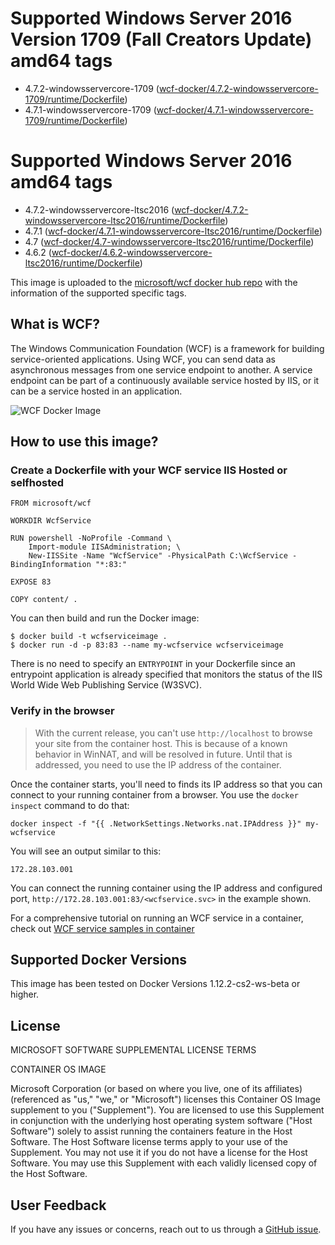 # Supported Windows Server 2016 Version 1709 (Fall Creators Update) amd64 tags

* 4.7.2-windowsservercore-1709 ([wcf-docker/4.7.2-windowsservercore-1709/runtime/Dockerfile](https://github.com/Microsoft/wcf-docker/blob/master/4.7.2-windowsservercore-1709/runtime/Dockerfile))
* 4.7.1-windowsservercore-1709 ([wcf-docker/4.7.1-windowsservercore-1709/runtime/Dockerfile](https://github.com/Microsoft/wcf-docker/blob/master/4.7.1-windowsservercore-1709/runtime/Dockerfile))

# Supported Windows Server 2016 amd64 tags

* 4.7.2-windowsservercore-ltsc2016 ([wcf-docker/4.7.2-windowsservercore-ltsc2016/runtime/Dockerfile](https://github.com/Microsoft/wcf-docker/blob/master/4.7.2-windowsservercore-ltsc2016/runtime/Dockerfile))
* 4.7.1 ([wcf-docker/4.7.1-windowsservercore-ltsc2016/runtime/Dockerfile](https://github.com/Microsoft/wcf-docker/blob/master/4.7.1-windowsservercore-ltsc2016/runtime/Dockerfile))
* 4.7 ([wcf-docker/4.7-windowsservercore-ltsc2016/runtime/Dockerfile](https://github.com/Microsoft/wcf-docker/blob/master/4.7-windowsservercore-ltsc2016/runtime/Dockerfile))
* 4.6.2 ([wcf-docker/4.6.2-windowsservercore-ltsc2016/runtime/Dockerfile](https://github.com/Microsoft/wcf-docker/blob/master/4.6.2-windowsservercore-ltsc2016/runtime/Dockerfile))

This image is uploaded to the [microsoft/wcf docker hub repo](https://hub.docker.com/r/microsoft/wcf/) with the information of the supported specific tags.

## What is WCF?
The Windows Communication Foundation (WCF) is  a framework for building service-oriented applications. Using WCF, you can send data as asynchronous messages from one service endpoint to another. A service endpoint can be part of a continuously available service hosted by IIS, or it can be a service hosted in an application.

![WCF Docker Image](https://avatars2.githubusercontent.com/u/6154722?v=3&s=200)

## How to use this image?
### Create a Dockerfile with your WCF service IIS Hosted or selfhosted
```
FROM microsoft/wcf

WORKDIR WcfService

RUN powershell -NoProfile -Command \
    Import-module IISAdministration; \
    New-IISSite -Name "WcfService" -PhysicalPath C:\WcfService -BindingInformation "*:83:"

EXPOSE 83

COPY content/ .
```
You can then build and run the Docker image:
```
$ docker build -t wcfserviceimage .
$ docker run -d -p 83:83 --name my-wcfservice wcfserviceimage
```

There is no need to specify an `ENTRYPOINT` in your Dockerfile since an entrypoint application is already specified that monitors the status of the IIS World Wide Web Publishing Service (W3SVC).

### Verify in the browser

> With the current release, you can't use `http://localhost` to browse your site from the container host. This is because of a known behavior in WinNAT, and will be resolved in future. Until that is addressed, you need to use the IP address of the container.

Once the container starts, you'll need to finds its IP address so that you can connect to your running container from a browser. You use the `docker inspect` command to do that:

`docker inspect -f "{{ .NetworkSettings.Networks.nat.IPAddress }}" my-wcfservice`

You will see an output similar to this:

```
172.28.103.001
```

You can connect the running container using the IP address and configured port, `http://172.28.103.001:83/<wcfservice.svc>` in the example shown.

For a comprehensive tutorial on running an WCF service in a container, check out [WCF service samples in container](https://github.com/Microsoft/wcf-docker-samples)

## Supported Docker Versions
This image has been tested on Docker Versions 1.12.2-cs2-ws-beta or higher.

## License
MICROSOFT SOFTWARE SUPPLEMENTAL LICENSE TERMS

CONTAINER OS IMAGE

Microsoft Corporation (or based on where you live, one of its affiliates) (referenced as "us," "we," or "Microsoft") licenses this Container OS Image supplement to you ("Supplement"). You are licensed to use this Supplement in conjunction with the underlying host operating system software ("Host Software") solely to assist running the containers feature in the Host Software. The Host Software license terms apply to your use of the Supplement. You may not use it if you do not have a license for the Host Software. You may use this Supplement with each validly licensed copy of the Host Software.

## User Feedback
If you have any issues or concerns, reach out to us through a [GitHub issue](https://github.com/Microsoft/wcf-docker/issues/new).
